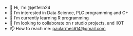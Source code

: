 - 👋 Hi, I’m @jetfella24
- 👀 I’m interested in Data Science, PLC programming and C+ 
- 🌱 I’m currently learning R programming 
- 💞️ I’m looking to collaborate on r studio projects, and IIOT 
- 📫 How to reach me: paularmes614@gmail.com

<!---
jetfella24/jetfella24 is a ✨ special ✨ repository because its `README.md` (this file) appears on your GitHub profile.
You can click the Preview link to take a look at your changes.
--->
